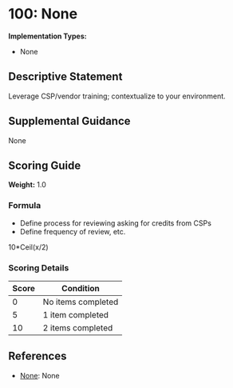 # 100: None

**Implementation Types:**
- None

## Descriptive Statement

Leverage CSP/vendor training; contextualize to your environment.

## Supplemental Guidance

None

## Scoring Guide

**Weight:** 1.0

### Formula

* Define process for reviewing asking for credits from CSPs
* Define frequency of review, etc.

10*Ceil(x/2)

### Scoring Details

| Score | Condition |
| ----- | --------- |
| 0 | No items completed |
| 5 | 1 item completed |
| 10 | 2 items completed |

## References

- [None](None): None

